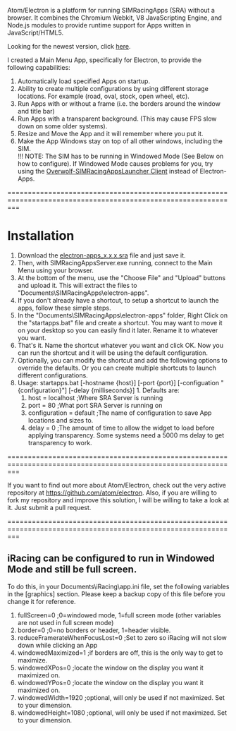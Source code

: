Atom/Electron is a platform for running SIMRacingApps (SRA) without a browser.
It combines the Chromium Webkit, V8 JavaScripting Engine, and Node.js
modules to provide runtime support for Apps written in JavaScript/HTML5.

Looking for the newest version, click [here](https://github.com/SIMRacingApps/SIMRacingAppsElectron/releases/latest).

I created a Main Menu App, specifically for Electron, to provide the following capabilities:

1. Automatically load specified Apps on startup.
2. Ability to create multiple configurations by using different storage locations. 
     For example (road, oval, stock, open wheel, etc).
3. Run Apps with or without a frame (i.e. the borders around the window and title bar)
4. Run Apps with a transparent background. (This may cause FPS slow down on some older systems).
5. Resize and Move the App and it will remember where you put it.
6. Make the App Windows stay on top of all other windows, including the SIM.<br />
   !!! NOTE: The SIM has to be running in Windowed Mode (See Below on how to configure).
   If Windowed Mode causes problems for you, try using the [Overwolf-SIMRacingAppsLauncher Client](https://github.com/SIMRacingApps/SIMRacingAppsOverwolf) instead of Electron-Apps.

===============================================================================================================

# Installation

1. Download the [electron-apps_x.x.x.sra](https://github.com/SIMRacingApps/SIMRacingAppsElectron/releases/latest) 
   file and just save it. 
2. Then, with SIMRacingAppsServer.exe running, connect to the Main Menu using your browser.
3. At the bottom of the menu, use the "Choose File" and "Upload" buttons and upload it.
   This will extract the files to "Documents\SIMRacingApps\electron-apps".
4. If you don't already have a shortcut, to setup a shortcut to launch the apps, follow these simple steps.
  1. In the "Documents\SIMRacingApps\electron-apps" folder, 
     Right Click on the "startapps.bat" file and create a shortcut.
     You may want to move it on your desktop so you can easily find it later.
     Rename it to whatever you want.
  2. That's it. Name the shortcut whatever you want and click OK.
     Now you can run the shortcut and it will be using the default configuration.
5. Optionally, you can modify the shortcut and add the following options to override the defaults. Or you can create multiple shortcuts to launch different configurations.
  1. Usage: startapps.bat \[-hostname {host}] \[-port {port}] \[-configuation "{configuration}"] \[-delay {milliseconds}]
    1. Defaults are:
      1.   host            = localhost    ;Where SRA Server is running
      2.   port            = 80           ;What port SRA Server is running on
      3.   configuration   = default      ;The name of configuration to save App locations and sizes to.
      4.   delay           = 0            ;The amount of time to allow the widget to load before applying transparency. Some systems need a 5000 ms delay to get transparency to work.

===============================================================================================================

If you want to find out more about Atom/Electron, check out the very active repository at https://github.com/atom/electron. Also, if you are willing to fork my repository and improve this solution, I will be willing to take a look at it. Just submit a pull request.

===============================================================================================================

## iRacing can be configured to run in Windowed Mode and still be full screen.

To do this, in your Documents\iRacing\app.ini file, 
set the following variables in the [graphics] section. 
Please keep a backup copy of this file before you change it for reference.

1. fullScreen=0                   ;0=windowed mode, 1=full screen mode (other variables are not used in full screen mode)
2. border=0                       ;0=no borders or header, 1=header visible.
3. reduceFramerateWhenFocusLost=0 ;Set to zero so iRacing will not slow down while clicking an App
4. windowedMaximized=1            ;if borders are off, this is the only way to get to maximize.
5. windowedXPos=0                 ;locate the window on the display you want it maximized on.
6. windowedYPos=0                 ;locate the window on the display you want it maximized on.
7. windowedWidth=1920             ;optional, will only be used if not maximized. Set to your dimension.
8. windowedHeight=1080            ;optional, will only be used if not maximized. Set to your dimension.         